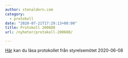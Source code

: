 ```yaml
---
author: stenaldern.com
category:
  - protokoll
date: "2020-07-21T17:29:13+00:00"
title: Protokoll 200608
url: /nyheter/protokoll-200608/

---
```

[Här](/wp-content/uploads/2020/07/Protokoll_styrelsemote_20200608.pdf) kan du läsa protokollet från styrelsemötet 2020-06-08
